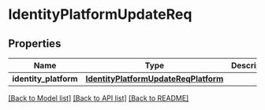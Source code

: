 # IdentityPlatformUpdateReq

## Properties
Name | Type | Description | Notes
------------ | ------------- | ------------- | -------------
**identity_platform** | [**IdentityPlatformUpdateReqPlatform**](IdentityPlatformUpdateReqPlatform.md) |  | [optional] 

[[Back to Model list]](../README.md#documentation-for-models) [[Back to API list]](../README.md#documentation-for-api-endpoints) [[Back to README]](../README.md)


